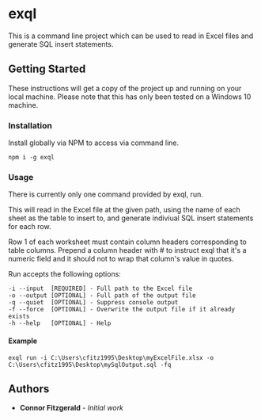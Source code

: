 # exql

This is a command line project which can be used to read in Excel files and generate SQL insert statements.

## Getting Started

These instructions will get a copy of the project up and running on your local machine. Please note that this has only been tested on a Windows 10 machine.

### Installation

Install globally via NPM to access via command line.

```
npm i -g exql
```
### Usage

There is currently only one command provided by exql, run.

This will read in the Excel file at the given path, using the name of each sheet as the table to insert to, and generate indiviual SQL insert statements for each row.

Row 1 of each worksheet must contain column headers corresponding to table columns. Prepend a column header with # to instruct exql that it's a numeric field and it should not to wrap that column's value in quotes.

Run accepts the following options:

```
-i --input  [REQUIRED] - Full path to the Excel file
-o --output [OPTIONAL] - Full path of the output file
-q --quiet  [OPTIONAL] - Suppress console output
-f --force  [OPTIONAL] - Overwrite the output file if it already exists
-h --help   [OPTIONAL] - Help
```

#### Example

```
exql run -i C:\Users\cfitz1995\Desktop\myExcelFile.xlsx -o C:\Users\cfitz1995\Desktop\mySqlOutput.sql -fq
```

## Authors

* **Connor Fitzgerald** - *Initial work*